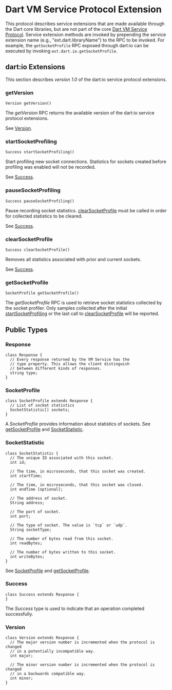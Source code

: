 # Dart VM Service Protocol Extension

This protocol describes service extensions that are made available through
the Dart core libraries, but are not part of the core
[Dart VM Service Protocol](service.md). Service extension methods are
invoked by prepending the service extension name (e.g.,
"ext.dart.libraryName") to the RPC to be invoked. For example, the
`getSocketProfile` RPC exposed through dart:io can be executed by invoking
`ext.dart.io.getSocketProfile`.

## dart:io Extensions

This section describes _version 1.0_ of the dart:io service protocol extensions.

### getVersion

```
Version getVersion()
```

The _getVersion_ RPC returns the available version of the dart:io service protocol extensions.

See [Version](#version).

### startSocketProfiling

```
Success startSocketProfiling()
```

Start profiling new socket connections. Statistics for sockets created before profiling was enabled will not be recorded.

See [Success](#success).

### pauseSocketProfiling

```
Success pauseSocketProfiling()
```

Pause recording socket statistics. [clearSocketProfile](#clearsocketprofile) must be called in order for collected statistics to be cleared.

See [Success](#success).

### clearSocketProfile

```
Success clearSocketProfile()
```

Removes all statistics associated with prior and current sockets.

See [Success](#success).

### getSocketProfile

```
SocketProfile getSocketProfile()
```

The _getSocketProfile_ RPC is used to retrieve socket statistics collected by
the socket profiler. Only samples collected after the initial [startSocketProfiling](#startsocketprofiling) or the last call to [clearSocketProfile](#clearsocketprofile) will be reported.

## Public Types

### Response

```
class Response {
  // Every response returned by the VM Service has the
  // type property. This allows the client distinguish
  // between different kinds of responses.
  string type;
}
```

### SocketProfile

```
class SocketProfile extends Response {
  // List of socket statistics
  SocketStatistic[] sockets;
}
```

A _SocketProfile_ provides information about statistics of sockets.
See [getSocketProfile](#getSocketProfile) and
[SocketStatistic](#SocketStatistic).

### SocketStatistic

```
class SocketStatistic {
  // The unique ID associated with this socket.
  int id;

  // The time, in microseconds, that this socket was created.
  int startTime;

  // The time, in microseconds, that this socket was closed.
  int endTime [optional];

  // The address of socket.
  String address;

  // The port of socket.
  int port;

  // The type of socket. The value is `tcp` or `udp`.
  String socketType;

  // The number of bytes read from this socket.
  int readBytes;

  // The number of bytes written to this socket.
  int writeBytes;
}
```

See [SocketProfile](#SocketProfile) and [getSocketProfile](#getSocketProfile).

### Success

```
class Success extends Response {
}
```

The _Success_ type is used to indicate that an operation completed successfully.

### Version

```
class Version extends Response {
  // The major version number is incremented when the protocol is changed
  // in a potentially incompatible way.
  int major;

  // The minor version number is incremented when the protocol is changed
  // in a backwards compatible way.
  int minor;
}
```